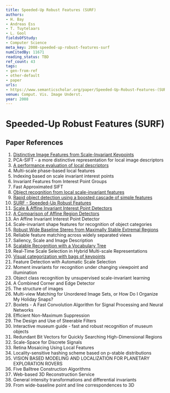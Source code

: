 ```yaml
---
title: Speeded-Up Robust Features (SURF)
authors:
- H. Bay
- Andreas Ess
- T. Tuytelaars
- L. Gool
fieldsOfStudy:
- Computer Science
meta_key: 2008-speeded-up-robust-features-surf
numCitedBy: 11671
reading_status: TBD
ref_count: 43
tags:
- gen-from-ref
- other-default
- paper
urls:
- https://www.semanticscholar.org/paper/Speeded-Up-Robust-Features-(SURF)-Bay-Ess/cdbb606ae47c64049262dfbd3bb147d3f4ba8420?sort=total-citations
venue: Comput. Vis. Image Underst.
year: 2008
---
```


# Speeded-Up Robust Features (SURF)

## Paper References

1. [Distinctive Image Features from Scale-Invariant Keypoints](2004-distinctive-image-features-from-scale-invariant-keypoints.md)
2. PCA-SIFT - a more distinctive representation for local image descriptors
3. [A performance evaluation of local descriptors](2005-a-performance-evaluation-of-local-descriptors.md)
4. Multi-scale phase-based local features
5. Indexing based on scale invariant interest points
6. Invariant Features from Interest Point Groups
7. Fast Approximated SIFT
8. [Object recognition from local scale-invariant features](1999-object-recognition-from-local-scale-invariant-features.md)
9. [Rapid object detection using a boosted cascade of simple features](2001-rapid-object-detection-using-a-boosted-cascade-of-simple-features.md)
10. [SURF - Speeded-Up Robust Features](2009-surf-speeded-up-robust-features.md)
11. [Scale & Affine Invariant Interest Point Detectors](2004-scale-affine-invariant-interest-point-detectors.md)
12. [A Comparison of Affine Region Detectors](2005-a-comparison-of-affine-region-detectors.md)
13. An Affine Invariant Interest Point Detector
14. Scale-invariant shape features for recognition of object categories
15. [Robust Wide Baseline Stereo from Maximally Stable Extremal Regions](2002-robust-wide-baseline-stereo-from-maximally-stable-extremal-regions.md)
16. Reliable feature matching across widely separated views
17. Saliency, Scale and Image Description
18. [Scalable Recognition with a Vocabulary Tree](2006-scalable-recognition-with-a-vocabulary-tree.md)
19. Real-Time Scale Selection in Hybrid Multi-scale Representations
20. [Visual categorization with bags of keypoints](2004-visual-categorization-with-bags-of-keypoints.md)
21. Feature Detection with Automatic Scale Selection
22. Moment invariants for recognition under changing viewpoint and illumination
23. Object class recognition by unsupervised scale-invariant learning
24. A Combined Corner and Edge Detector
25. The structure of images
26. Multi-view Matching for Unordered Image Sets, or How Do I Organize My Holiday Snaps?
27. Boxlets - A Fast Convolution Algorithm for Signal Processing and Neural Networks
28. Efficient Non-Maximum Suppression
29. The Design and Use of Steerable Filters
30. Interactive museum guide - fast and robust recognition of museum objects
31. Redundant Bit Vectors for Quickly Searching High-Dimensional Regions
32. Scale-Space for Discrete Signals
33. Retina Mosaicing Using Local Features
34. Locality-sensitive hashing scheme based on p-stable distributions
35. VISION BASED MODELING AND LOCALIZATION FOR PLANETARY EXPLORATION ROVERS
36. Five Balltree Construction Algorithms
37. Web-based 3D Reconstruction Service
38. General intensity transformations and differential invariants
39. From wide-baseline point and line correspondences to 3D

